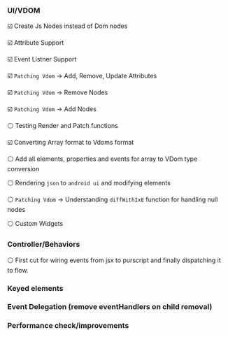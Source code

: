 ### UI/VDOM

:ballot_box_with_check: Create Js Nodes instead of Dom nodes

:ballot_box_with_check: Attribute Support

:ballot_box_with_check: Event Listner Support

:ballot_box_with_check: `Patching Vdom` -> Add, Remove, Update Attributes

:ballot_box_with_check: `Patching Vdom` -> Remove Nodes

:ballot_box_with_check: `Patching Vdom` -> Add Nodes

:white_circle: Testing Render and Patch functions

:ballot_box_with_check: Converting Array format to Vdoms format 

:white_circle: Add all elements, properties and events for array to VDom type conversion

:white_circle: Rendering `json` to `android ui` and modifying elements

:white_circle: `Patching Vdom` -> Understanding `diffWithIxE` function for handling null nodes

:white_circle: Custom Widgets

### Controller/Behaviors

:white_circle: First cut for wiring events from jsx to purscript and finally dispatching it to flow.

### Keyed elements

### Event Delegation (remove eventHandlers on child removal)

### Performance check/improvements
